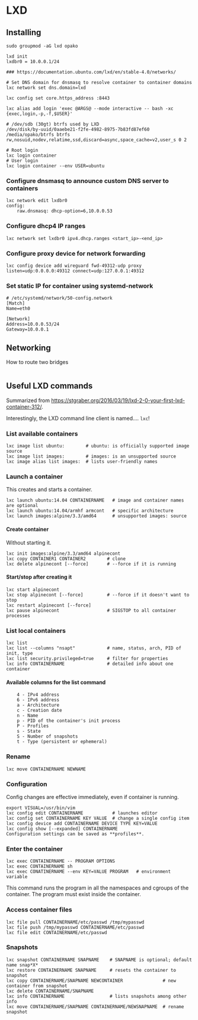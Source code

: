 # LXD

## Installing

```
sudo groupmod -aG lxd opako

lxd init
lxdbr0 = 10.0.0.1/24

### https://documentation.ubuntu.com/lxd/en/stable-4.0/networks/

# Set DNS domain for dnsmasq to resolve container to container domains
lxc network set dns.domain=lxd

lxc config set core.https_address :8443

lxc alias add login 'exec @ARGS@ --mode interactive -- bash -xc {exec,login,-p,-f,$USER}'

# /dev/sdb (30gt) btrfs used by LXD
/dev/disk/by-uuid/0aaebe21-f2fe-4982-8975-7b83fd87ef60 /media/opako/btrfs btrfs rw,nosuid,nodev,relatime,ssd,discard=async,space_cache=v2,user_s 0 2

# Root login
lxc login container
# User login
lxc login container --env USER=ubuntu
```
### Configure dnsmasq to announce custom DNS server to containers
```
lxc network edit lxdbr0
config:
    raw.dnsmasq: dhcp-option=6,10.0.0.53
```
### Configure dhcp4 IP ranges
```
lxc network set lxdbr0 ipv4.dhcp.ranges <start_ip>-<end_ip>
```
### Configure proxy device for network forwarding
```
lxc config device add wireguard fwd-49312-udp proxy listen=udp:0.0.0.0:49312 connect=udp:127.0.0.1:49312
```
### Set static IP for container using systemd-network
```
# /etc/systemd/network/50-config.network
[Match]
Name=eth0

[Network]
Address=10.0.0.53/24
Gateway=10.0.0.1
```

## Networking
How to route two bridges
```
```
## Useful LXD commands
Summarized from https://stgraber.org/2016/03/19/lxd-2-0-your-first-lxd-container-312/. 

Interestingly, the LXD command line client is named.... `lxc`! 

### List available containers
```
lxc image list ubuntu:        # ubuntu: is officially supported image source
lxc image list images:        # images: is an unsupported source
lxc image alias list images:  # lists user-friendly names
```
### Launch a container
This creates and starts a container.
```
lxc launch ubuntu:14.04 CONTAINERNAME   # image and container names are optional 
lxc launch ubuntu:14.04/armhf armcont   # specific architecture
lxc launch images:alpine/3.3/amd64      # unsupported images: source
```
#### Create container
Without starting it.
```
lxc init images:alpine/3.3/amd64 alpinecont
lxc copy CONTAINER1 CONTAINER2        # clone
lxc delete alpinecont [--force]       # --force if it is running
```
#### Start/stop after creating it
```
lxc start alpinecont
lxc stop alpinecont [--force]         # --force if it doesn't want to stop
lxc restart alpinecont [--force]
lxc pause alpinecont                  # SIGSTOP to all container processes
```
### List local containers
``` 
lxc list 
lxc list --columns "nsapt"            # name, status, arch, PID of init, type
lxc list security.privileged=true     # filter for properties
lxc info CONTAINERNAME                # detailed info about one container
```
#### Available columns for the list command
```
    4 - IPv4 address
    6 - IPv6 address
    a - Architecture
    c - Creation date
    n - Name
    p - PID of the container's init process
    P - Profiles
    s - State
    S - Number of snapshots
    t - Type (persistent or ephemeral)
```
### Rename
```
lxc move CONTAINERNAME NEWNAME
```
### Configuration
Config changes are  effective immediately, even if container is running.
```
export VISUAL=/usr/bin/vim
lxc config edit CONTAINERNAME           # launches editor
lxc config set CONTAINERNAME KEY VALUE  # change a single config item
lxc config device add CONTAINERNAME DEVICE TYPE KEY=VALUE
lxc config show [--expanded] CONTAINERNAME
Configuration settings can be saved as **profiles**.
```
### Enter the container
```
lxc exec CONTAINERNAME -- PROGRAM OPTIONS
lxc exec CONTAINERNAME sh
lxc exec CONATINERNAME --env KEY=VALUE PROGRAM   # environment variable
```
This command runs the program in all the namespaces and cgroups of the container. The program must exist inside the container. 
### Access container files
```
lxc file pull CONTAINERNAME/etc/passwd /tmp/mypasswd
lxc file push /tmp/mypasswd CONTAINERNAME/etc/passwd 
lxc file edit CONTAINERNAME/etc/passwd 
```
### Snapshots
```
lxc snapshot CONTAINERNAME SNAPNAME    # SNAPNAME is optional; default name snap*X*
lxc restore CONTAINERNAME SNAPNAME     # resets the container to snapshot
lxc copy CONTAINERNAME/SNAPNAME NEWCONTAINER               # new container from snapshot
lxc delete CONTAINERNAME/SNAPNAME
lxc info CONTAINERNAME                 # lists snapshots among other info
lxc move CONTAINERNAME/SNAPNAME CONTAINERNAME/NEWSNAPNAME  # rename snapshot
